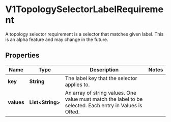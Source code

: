 

# V1TopologySelectorLabelRequirement

A topology selector requirement is a selector that matches given label. This is an alpha feature and may change in the future.

## Properties

| Name | Type | Description | Notes |
|------------ | ------------- | ------------- | -------------|
|**key** | **String** | The label key that the selector applies to. |  |
|**values** | **List&lt;String&gt;** | An array of string values. One value must match the label to be selected. Each entry in Values is ORed. |  |



